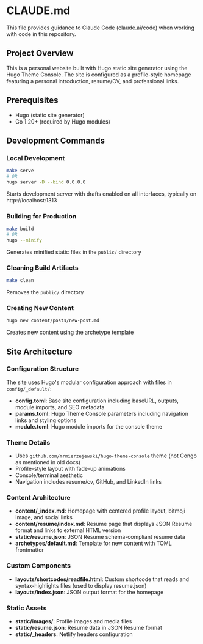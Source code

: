 # CLAUDE.md

This file provides guidance to Claude Code (claude.ai/code) when working with code in this repository.

## Project Overview

This is a personal website built with Hugo static site generator using the Hugo Theme Console. The site is configured as a profile-style homepage featuring a personal introduction, resume/CV, and professional links.

## Prerequisites

- Hugo (static site generator)
- Go 1.20+ (required by Hugo modules)

## Development Commands

### Local Development
```bash
make serve
# OR
hugo server -D --bind 0.0.0.0
```
Starts development server with drafts enabled on all interfaces, typically on http://localhost:1313

### Building for Production
```bash
make build
# OR
hugo --minify
```
Generates minified static files in the `public/` directory

### Cleaning Build Artifacts
```bash
make clean
```
Removes the `public/` directory

### Creating New Content
```bash
hugo new content/posts/new-post.md
```
Creates new content using the archetype template

## Site Architecture

### Configuration Structure
The site uses Hugo's modular configuration approach with files in `config/_default/`:

- **config.toml**: Base site configuration including baseURL, outputs, module imports, and SEO metadata
- **params.toml**: Hugo Theme Console parameters including navigation links and styling options
- **module.toml**: Hugo module imports for the console theme

### Theme Details
- Uses `github.com/mrmierzejewski/hugo-theme-console` theme (not Congo as mentioned in old docs)
- Profile-style layout with fade-up animations
- Console/terminal aesthetic
- Navigation includes resume/cv, GitHub, and LinkedIn links

### Content Architecture
- **content/_index.md**: Homepage with centered profile layout, bitmoji image, and social links
- **content/resume/index.md**: Resume page that displays JSON Resume format and links to external HTML version
- **static/resume.json**: JSON Resume schema-compliant resume data
- **archetypes/default.md**: Template for new content with TOML frontmatter

### Custom Components
- **layouts/shortcodes/readfile.html**: Custom shortcode that reads and syntax-highlights files (used to display resume.json)
- **layouts/index.json**: JSON output format for the homepage

### Static Assets
- **static/images/**: Profile images and media files
- **static/resume.json**: Resume data in JSON Resume format
- **static/_headers**: Netlify headers configuration